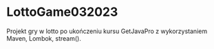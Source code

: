 # LottoGame032023
Projekt gry w lotto po ukończeniu kursu GetJavaPro z wykorzystaniem Maven, Lombok, stream().
